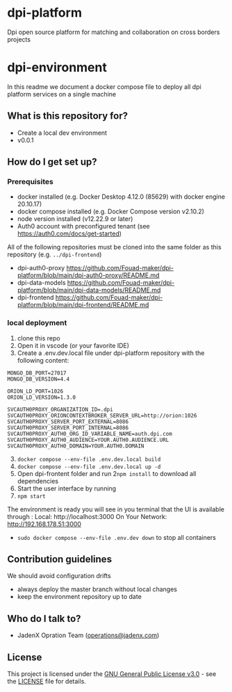 # dpi-platform
Dpi open source platform for matching and collaboration on cross borders projects

# dpi-environment #

In this readme we document a docker compose file to deploy all dpi platform services on a single machine

## What is this repository for? ##
* Create a local dev environment
* v0.0.1

## How do I get set up? ##

### Prerequisites

* docker installed (e.g. Docker Desktop 4.12.0 (85629) with docker engine 20.10.17)
* docker compose installed (e.g. Docker Compose version v2.10.2)
* node version installed (v12.22.9 or later)
* Auth0 account with preconfigured tenant (see https://auth0.com/docs/get-started)

All of the following repositories must be cloned into the same folder as this repository (e.g. `../dpi-frontend`)

* dpi-auth0-proxy https://github.com/Fouad-maker/dpi-platform/blob/main/dpi-auth0-proxy/README.md
* dpi-data-models https://github.com/Fouad-maker/dpi-platform/blob/main/dpi-data-models/README.md
* dpi-frontend https://github.com/Fouad-maker/dpi-platform/blob/main/dpi-frontend/README.md


### local deployment



1. clone this repo
1. Open it in vscode (or your favorite IDE)
2. Create a .env.dev.local file under dpi-platform repository with the following content:
```
MONGO_DB_PORT=27017
MONGO_DB_VERSION=4.4

ORION_LD_PORT=1026
ORION_LD_VERSION=1.3.0

SVCAUTH0PROXY_ORGANIZATION_ID=.dpi
SVCAUTH0PROXY_ORIONCONTEXTBROKER_SERVER_URL=http://orion:1026
SVCAUTH0PROXY_SERVER_PORT_EXTERNAL=8086
SVCAUTH0PROXY_SERVER_PORT_INTERNAL=8086
SVCAUTH0PROXY_AUTH0_ORG_ID_VARIABLE_NAME=auth.dpi.com
SVCAUTH0PROXY_AUTH0_AUDIENCE=YOUR.AUTH0.AUDIENCE.URL
SVCAUTH0PROXY_AUTH0_DOMAIN=YOUR.AUTH0.DOMAIN
```

3. `docker compose --env-file .env.dev.local build`
1. `docker compose --env-file .env.dev.local up -d`
2. Open dpi-frontent folder and run
2`npm install` to download all dependencies
3. Start the user interface by running
3. `npm start`

The environment is ready you will see in you terminal that the UI is available through :
Local:            http://localhost:3000
On Your Network:  http://192.168.178.51:3000


* `sudo docker compose --env-file .env.dev down` to stop all containers



## Contribution guidelines ##

We should avoid configuration drifts

* always deploy the master branch without local changes
* keep the environment repository up to date

## Who do I talk to? ##

* JadenX Opration Team (operations@jadenx.com)



## License

This project is licensed under the [GNU General Public License v3.0](LICENSE) - see the [LICENSE](https://github.com/JadenX-GmbH/dpi-platform/blob/main/LICENSE) file for details.
